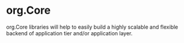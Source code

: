 # org.Core
org.Core libraries will help to easily build a highly scalable and flexible backend of application tier and/or application layer.
